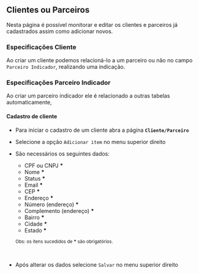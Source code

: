 ## Clientes ou Parceiros

Nesta página é possível monitorar e editar os clientes e parceiros já cadastrados assim como adicionar novos.

### Especificações Cliente

Ao criar um cliente podemos relacioná-lo a um parceiro ou não no campo `Parceiro Indicador`, realizando uma indicação.

### Especificações Parceiro Indicador

Ao criar um parceiro indicador ele é relacionado a outras tabelas automaticamente, 

#### Cadastro de cliente
- Para iniciar o cadastro de um cliente abra a página **`Cliente/Parceiro`**
- Selecione a opção `Adicionar item` no menu superior direito
- São necessários os seguintes dados:
  - CPF ou CNPJ **\***
  - Nome **\***
  - Status **\***
  - Email **\***
  - CEP **\***
  - Endereço **\***
  - Número (endereço) **\***
  - Complemento (endereço) **\***
  - Bairro **\***
  - Cidade **\***
  - Estado **\***
  
  <sub>Obs: os itens sucedidos de **\*** são obrigatórios.</sub>
<br>

- Após alterar os dados selecione `Salvar` no menu superior direito


